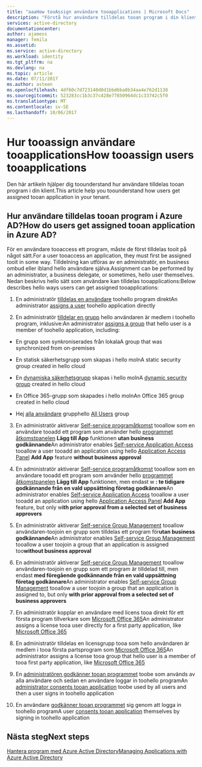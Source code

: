```yaml
---
title: "aaaHow tooAssign användare tooapplications | Microsoft Docs"
description: "Förstå hur användare tilldelas tooan program i din klientorganisation"
services: active-directory
documentationcenter: 
author: ajamess
manager: femila
ms.assetid: 
ms.service: active-directory
ms.workload: identity
ms.tgt_pltfrm: na
ms.devlang: na
ms.topic: article
ms.date: 07/11/2017
ms.author: asteen
ms.openlocfilehash: 4df60c7d723140d0d1bbd6ba8b34aa4e762d1138
ms.sourcegitcommit: 523283cc1b3c37c428e77850964dc1c33742c5f0
ms.translationtype: MT
ms.contentlocale: sv-SE
ms.lasthandoff: 10/06/2017
---
```

# <a name="how-tooassign-users-tooapplications"></a><span data-ttu-id="79072-103">Hur tooassign användare tooapplications</span><span class="sxs-lookup"><span data-stu-id="79072-103">How tooassign users tooapplications</span></span>

<span data-ttu-id="79072-104">Den här artikeln hjälper dig toounderstand hur användare tilldelas tooan program i din klient.</span><span class="sxs-lookup"><span data-stu-id="79072-104">This article help you toounderstand how users get assigned tooan application in your tenant.</span></span>

## <a name="how-do-users-get-assigned-tooan-application-in-azure-ad"></a><span data-ttu-id="79072-105">Hur användare tilldelas tooan program i Azure AD?</span><span class="sxs-lookup"><span data-stu-id="79072-105">How do users get assigned tooan application in Azure AD?</span></span>

<span data-ttu-id="79072-106">För en användare tooaccess ett program, måste de först tilldelas tooit på något sätt.</span><span class="sxs-lookup"><span data-stu-id="79072-106">For a user tooaccess an application, they must first be assigned tooit in some way.</span></span> <span data-ttu-id="79072-107">Tilldelning kan utföras av en administratör, en business ombud eller ibland hello användare själva.</span><span class="sxs-lookup"><span data-stu-id="79072-107">Assignment can be performed by an administrator, a business delegate, or sometimes, hello user themselves.</span></span> <span data-ttu-id="79072-108">Nedan beskrivs hello sätt som användare kan tilldelas tooapplications:</span><span class="sxs-lookup"><span data-stu-id="79072-108">Below describes hello ways users can get assigned tooapplications:</span></span>

1.  <span data-ttu-id="79072-109">En administratör [tilldelas en användare](https://docs.microsoft.com/azure/active-directory/active-directory-coreapps-assign-user-azure-portal) toohello program direkt</span><span class="sxs-lookup"><span data-stu-id="79072-109">An administrator [assigns a user](https://docs.microsoft.com/azure/active-directory/active-directory-coreapps-assign-user-azure-portal) toohello application directly</span></span>

2.  <span data-ttu-id="79072-110">En administratör [tilldelar en grupp](https://docs.microsoft.com/azure/active-directory/active-directory-coreapps-assign-user-azure-portal) hello användaren är medlem i toohello program, inklusive:</span><span class="sxs-lookup"><span data-stu-id="79072-110">An administrator [assigns a group](https://docs.microsoft.com/azure/active-directory/active-directory-coreapps-assign-user-azure-portal) that hello user is a member of toohello application, including:</span></span>

  * <span data-ttu-id="79072-111">En grupp som synkroniserades från lokala</span><span class="sxs-lookup"><span data-stu-id="79072-111">A group that was synchronized from on-premises</span></span>

  * <span data-ttu-id="79072-112">En statisk säkerhetsgrupp som skapas i hello moln</span><span class="sxs-lookup"><span data-stu-id="79072-112">A static security group created in hello cloud</span></span>

  * <span data-ttu-id="79072-113">En [dynamiska säkerhetsgrupp](https://docs.microsoft.com/azure/active-directory/active-directory-groups-dynamic-membership-azure-portal) skapas i hello moln</span><span class="sxs-lookup"><span data-stu-id="79072-113">A [dynamic security group](https://docs.microsoft.com/azure/active-directory/active-directory-groups-dynamic-membership-azure-portal) created in hello cloud</span></span>

  * <span data-ttu-id="79072-114">En Office 365-grupp som skapades i hello moln</span><span class="sxs-lookup"><span data-stu-id="79072-114">An Office 365 group created in hello cloud</span></span>

  * <span data-ttu-id="79072-115">Hej [alla användare](https://docs.microsoft.com/azure/active-directory/active-directory-accessmanagement-dedicated-groups) grupp</span><span class="sxs-lookup"><span data-stu-id="79072-115">hello [All Users](https://docs.microsoft.com/azure/active-directory/active-directory-accessmanagement-dedicated-groups) group</span></span>

3.  <span data-ttu-id="79072-116">En administratör aktiverar [Self-service programåtkomst](https://docs.microsoft.com/azure/active-directory/active-directory-self-service-application-access) tooallow som en användare tooadd ett program som använder hello [programmet åtkomstpanelen](https://docs.microsoft.com/azure/active-directory/active-directory-saas-access-panel-introduction) **Lägg till App** funktionen **utan business godkännande**</span><span class="sxs-lookup"><span data-stu-id="79072-116">An administrator enables [Self-service Application Access](https://docs.microsoft.com/azure/active-directory/active-directory-self-service-application-access) tooallow a user tooadd an application using hello [Application Access Panel](https://docs.microsoft.com/azure/active-directory/active-directory-saas-access-panel-introduction) **Add App** feature **without business approval**</span></span>

4.  <span data-ttu-id="79072-117">En administratör aktiverar [Self-service programåtkomst](https://docs.microsoft.com/azure/active-directory/active-directory-self-service-application-access) tooallow som en användare tooadd ett program som använder hello [programmet åtkomstpanelen](https://docs.microsoft.com/azure/active-directory/active-directory-saas-access-panel-introduction) **Lägg till App** funktionen, men endast w **: te tidigare godkännande från en vald uppsättning företag godkännare**</span><span class="sxs-lookup"><span data-stu-id="79072-117">An administrator enables [Self-service Application Access](https://docs.microsoft.com/azure/active-directory/active-directory-self-service-application-access) tooallow a user tooadd an application using hello [Application Access Panel](https://docs.microsoft.com/azure/active-directory/active-directory-saas-access-panel-introduction) **Add App** feature, but only w**ith prior approval from a selected set of business approvers**</span></span>

5.  <span data-ttu-id="79072-118">En administratör aktiverar [Self-service Group Management](https://docs.microsoft.com/azure/active-directory/active-directory-accessmanagement-self-service-group-management) tooallow användaren-toojoin en grupp som tilldelas ett program för**utan business godkännande**</span><span class="sxs-lookup"><span data-stu-id="79072-118">An administrator enables [Self-service Group Management](https://docs.microsoft.com/azure/active-directory/active-directory-accessmanagement-self-service-group-management) tooallow a user toojoin a group that an application is assigned too**without business approval**</span></span>

6.  <span data-ttu-id="79072-119">En administratör aktiverar [Self-service Group Management](https://docs.microsoft.com/azure/active-directory/active-directory-accessmanagement-self-service-group-management) tooallow användaren-toojoin en grupp som ett program är tilldelad till, men endast **med föregående godkännande från en vald uppsättning företag godkännare**</span><span class="sxs-lookup"><span data-stu-id="79072-119">An administrator enables [Self-service Group Management](https://docs.microsoft.com/azure/active-directory/active-directory-accessmanagement-self-service-group-management) tooallow a user toojoin a group that an application is assigned to, but only **with prior approval from a selected set of business approvers**</span></span>

7.  <span data-ttu-id="79072-120">En administratör kopplar en användare med licens tooa direkt för ett första program tillverkare som [Microsoft Office 365](http://products.office.com/)</span><span class="sxs-lookup"><span data-stu-id="79072-120">An administrator assigns a license tooa user directly for a first party application, like [Microsoft Office 365](http://products.office.com/)</span></span>

8.  <span data-ttu-id="79072-121">En administratör tilldelas en licensgrupp tooa som hello användaren är medlem i tooa första partsprogram som [Microsoft Office 365](http://products.office.com/)</span><span class="sxs-lookup"><span data-stu-id="79072-121">An administrator assigns a license tooa group that hello user is a member of tooa first party application, like [Microsoft Office 365](http://products.office.com/)</span></span>

9.  <span data-ttu-id="79072-122">En [administratören godkänner tooan programmet](https://docs.microsoft.com/azure/active-directory/develop/active-directory-devhowto-multi-tenant-overview#understanding-user-and-admin-consent) toobe som används av alla användare och sedan en användare loggar in toohello program</span><span class="sxs-lookup"><span data-stu-id="79072-122">An [administrator consents tooan application](https://docs.microsoft.com/azure/active-directory/develop/active-directory-devhowto-multi-tenant-overview#understanding-user-and-admin-consent) toobe used by all users and then a user signs in toohello application</span></span>

10. <span data-ttu-id="79072-123">En användare [godkänner tooan programmet](https://docs.microsoft.com/azure/active-directory/develop/active-directory-devhowto-multi-tenant-overview#understanding-user-and-admin-consent) sig genom att logga in toohello program</span><span class="sxs-lookup"><span data-stu-id="79072-123">A user [consents tooan application](https://docs.microsoft.com/azure/active-directory/develop/active-directory-devhowto-multi-tenant-overview#understanding-user-and-admin-consent) themselves by signing in toohello application</span></span>

## <a name="next-steps"></a><span data-ttu-id="79072-124">Nästa steg</span><span class="sxs-lookup"><span data-stu-id="79072-124">Next steps</span></span>
[<span data-ttu-id="79072-125">Hantera program med Azure Active Directory</span><span class="sxs-lookup"><span data-stu-id="79072-125">Managing Applications with Azure Active Directory</span></span>](active-directory-enable-sso-scenario.md)
